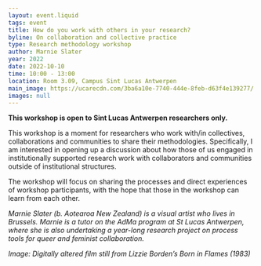 ```yaml
---
layout: event.liquid
tags: event
title: How do you work with others in your research?
byline: On collaboration and collective practice
type: Research methodology workshop
author: Marnie Slater
year: 2022
date: 2022-10-10
time: 10:00 - 13:00
location: Room 3.09, Campus Sint Lucas Antwerpen
main_image: https://ucarecdn.com/3ba6a10e-7740-444e-8feb-d63f4e139277/
images: null
---
```

**This workshop is open to Sint Lucas Antwerpen researchers only.**

This workshop is a moment for researchers who work with/in collectives, collaborations and communities to share their methodologies. Specifically, I am interested in opening up a discussion about how those of us engaged in institutionally supported research work with collaborators and communities outside of institutional structures. 

The workshop will focus on sharing the processes and direct experiences of workshop participants, with the hope that those in the workshop can learn from each other.

*Marnie Slater (b. Aotearoa New Zealand) is a visual artist who lives in Brussels. Marnie is a tutor on the AdMa program at St Lucas Antwerpen, where she is also undertaking a year-long research project on process tools for queer and feminist collaboration.*

*Image: Digitally altered film still from Lizzie Borden’s Born in Flames (1983)*